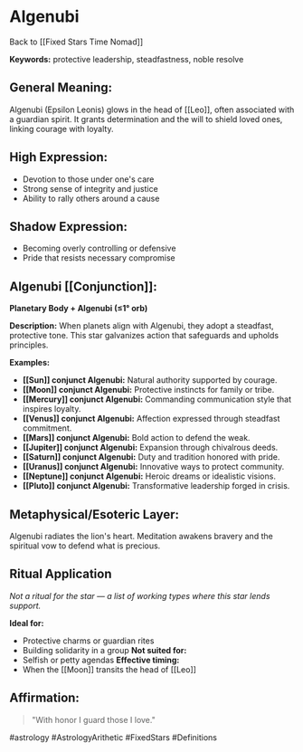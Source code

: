 # Algenubi

Back to [[Fixed Stars Time Nomad]]

**Keywords:** protective leadership, steadfastness, noble resolve

## General Meaning:
Algenubi (Epsilon Leonis) glows in the head of [[Leo]], often
associated with a guardian spirit. It grants determination and
the will to shield loved ones, linking courage with loyalty.

## High Expression:
- Devotion to those under one's care
- Strong sense of integrity and justice
- Ability to rally others around a cause

## Shadow Expression:
- Becoming overly controlling or defensive
- Pride that resists necessary compromise

## Algenubi [[Conjunction]]:

**Planetary Body + Algenubi (≤1° orb)**

**Description:**
When planets align with Algenubi, they adopt a steadfast,
protective tone. This star galvanizes action that safeguards
and upholds principles.

**Examples:**
- **[[Sun]] conjunct Algenubi:** Natural authority supported by
  courage.
- **[[Moon]] conjunct Algenubi:** Protective instincts for family
  or tribe.
- **[[Mercury]] conjunct Algenubi:** Commanding communication style
  that inspires loyalty.
- **[[Venus]] conjunct Algenubi:** Affection expressed through
  steadfast commitment.
- **[[Mars]] conjunct Algenubi:** Bold action to defend the weak.
- **[[Jupiter]] conjunct Algenubi:** Expansion through chivalrous
  deeds.
- **[[Saturn]] conjunct Algenubi:** Duty and tradition honored with
  pride.
- **[[Uranus]] conjunct Algenubi:** Innovative ways to protect
  community.
- **[[Neptune]] conjunct Algenubi:** Heroic dreams or idealistic
  visions.
- **[[Pluto]] conjunct Algenubi:** Transformative leadership forged
  in crisis.

## Metaphysical/Esoteric Layer:
Algenubi radiates the lion's heart. Meditation awakens bravery
and the spiritual vow to defend what is precious.

## Ritual Application
*Not a ritual for the star — a list of working types where this star lends support.*

**Ideal for:**
- Protective charms or guardian rites
- Building solidarity in a group
**Not suited for:**
- Selfish or petty agendas
**Effective timing:**
- When the [[Moon]] transits the head of [[Leo]]

## Affirmation:

> "With honor I guard those I love."

#astrology #AstrologyArithetic #FixedStars #Definitions
